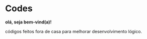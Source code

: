 # Codes

**olá, seja bem-vind(a)!**

 códigos feitos fora de casa para melhorar desenvolvimento lógico.
